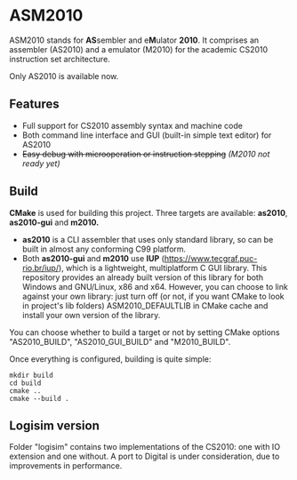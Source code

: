 
# ASM2010
ASM2010 stands for **AS**sembler and e**M**ulator **2010**. It comprises an assembler (AS2010) and a emulator (M2010) for the academic CS2010 instruction set architecture.

Only AS2010 is available now.
## Features
- Full support for CS2010 assembly syntax and machine code
- Both command line interface and GUI (built-in simple text editor) for AS2010
- ~~Easy debug with microoperation or instruction stepping~~ *(M2010 not ready yet)*
## Build
**CMake** is used for building this project. Three targets are available: **as2010**, **as2010-gui** and **m2010.**
- **as2010** is a CLI assembler that uses only standard library, so can be built in almost any conforming C99 platform.
- Both **as2010-gui** and **m2010** use **IUP** (https://www.tecgraf.puc-rio.br/iup/), which is a lightweight, multiplatform C GUI library. This repository provides an already built version of this library for both Windows and GNU/Linux, x86 and x64. However, you can choose to link against your own library: just turn off (or not, if you want CMake to look in project's lib folders) ASM2010_DEFAULTLIB in CMake cache and install your own version of the library.

You can choose whether to build a target or not by setting CMake options "AS2010_BUILD", "AS2010_GUI_BUILD" and "M2010_BUILD".

Once everything is configured, building is quite simple:

    mkdir build
    cd build
    cmake ..
    cmake --build .
## Logisim version
Folder "logisim" contains two implementations of the CS2010: one with IO extension and one without. A port to Digital is under consideration, due to improvements in performance.
